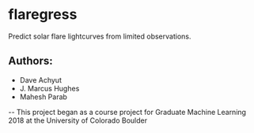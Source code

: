 # flaregress

Predict solar flare lightcurves from limited observations.

## Authors:
- Dave Achyut
- J. Marcus Hughes
- Mahesh Parab


-- This project began as a course project for Graduate Machine Learning 2018 at the University of Colorado Boulder